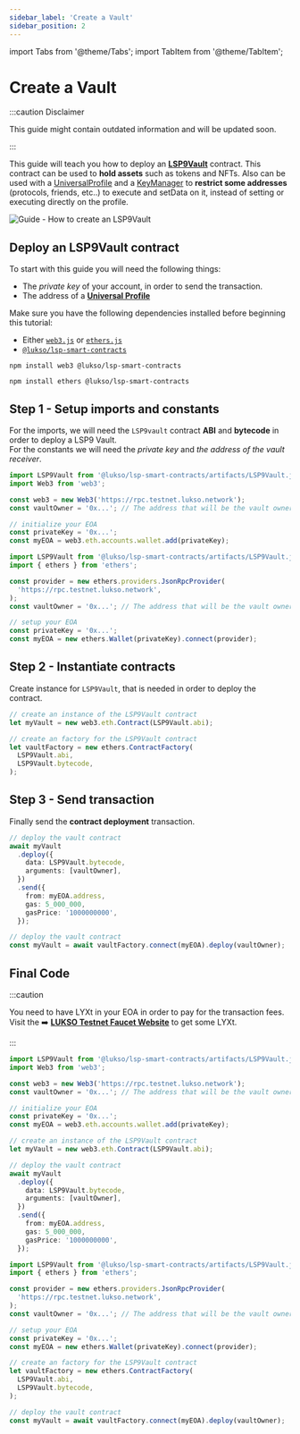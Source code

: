 ```yaml
---
sidebar_label: 'Create a Vault'
sidebar_position: 2
---
```


import Tabs from '@theme/Tabs';
import TabItem from '@theme/TabItem';

# Create a Vault

:::caution Disclaimer

This guide might contain outdated information and will be updated soon.

:::

This guide will teach you how to deploy an **[LSP9Vault](../../contracts/contracts/LSP9Vault/LSP9Vault.md)** contract. This contract can be used to **hold assets** such as tokens and NFTs. Also can be used with a [UniversalProfile](../../standards/universal-profile/introduction.md) and a [KeyManager](../../standards/universal-profile/lsp6-key-manager.md) to **restrict some addresses** (protocols, friends, etc..) to execute and setData on it, instead of setting or executing directly on the profile.

![Guide - How to create an LSP9Vault](/img/guides/lsp9/LSP9VaultGuide.jpeg)

## Deploy an LSP9Vault contract

To start with this guide you will need the following things:

- The _private key_ of your account, in order to send the transaction.
- The address of a [**Universal Profile**](../../standards/universal-profile/lsp0-erc725account.md)

Make sure you have the following dependencies installed before beginning this tutorial:

- Either [`web3.js`](https://github.com/web3/web3.js) or [`ethers.js`](https://github.com/ethers-io/ethers.js/)
- [`@lukso/lsp-smart-contracts`](https://github.com/lukso-network/lsp-smart-contracts/)

<Tabs>
  
  <TabItem value="web3" label="web3">

```shell title="Install the dependencies"
npm install web3 @lukso/lsp-smart-contracts
```

  </TabItem>

  <TabItem value="ethers" label="ethers.js">

```shell title="Install the dependencies"
npm install ethers @lukso/lsp-smart-contracts
```

  </TabItem>

</Tabs>

## Step 1 - Setup imports and constants​

For the imports, we will need the `LSP9vault` contract **ABI** and **bytecode** in order to deploy a LSP9 Vault.  
For the constants we will need the _private key_ and _the address of the vault receiver_.

<Tabs>
  
  <TabItem value="web3" label="web3">

```typescript title="Imports & Constants"
import LSP9Vault from '@lukso/lsp-smart-contracts/artifacts/LSP9Vault.json';
import Web3 from 'web3';

const web3 = new Web3('https://rpc.testnet.lukso.network');
const vaultOwner = '0x...'; // The address that will be the vault owner

// initialize your EOA
const privateKey = '0x...';
const myEOA = web3.eth.accounts.wallet.add(privateKey);
```

  </TabItem>

  <TabItem value="ethers" label="ethers.js">

```typescript title="Imports & Constants"
import LSP9Vault from '@lukso/lsp-smart-contracts/artifacts/LSP9Vault.json';
import { ethers } from 'ethers';

const provider = new ethers.providers.JsonRpcProvider(
  'https://rpc.testnet.lukso.network',
);
const vaultOwner = '0x...'; // The address that will be the vault owner

// setup your EOA
const privateKey = '0x...';
const myEOA = new ethers.Wallet(privateKey).connect(provider);
```

  </TabItem>

</Tabs>

## Step 2 - Instantiate contracts

Create instance for `LSP9Vault`, that is needed in order to deploy the contract.

<Tabs>
  
  <TabItem value="web3" label="web3">

```typescript title="Contract instance"
// create an instance of the LSP9Vault contract
let myVault = new web3.eth.Contract(LSP9Vault.abi);
```

  </TabItem>

  <TabItem value="ethers" label="ethers.js">

```typescript title="Contract instance"
// create an factory for the LSP9Vault contract
let vaultFactory = new ethers.ContractFactory(
  LSP9Vault.abi,
  LSP9Vault.bytecode,
);
```

  </TabItem>

</Tabs>

## Step 3 - Send transaction

Finally send the **contract deployment** transaction.

<Tabs>
  
  <TabItem value="web3" label="web3">

```typescript title="Sending contract deployment transaction"
// deploy the vault contract
await myVault
  .deploy({
    data: LSP9Vault.bytecode,
    arguments: [vaultOwner],
  })
  .send({
    from: myEOA.address,
    gas: 5_000_000,
    gasPrice: '1000000000',
  });
```

  </TabItem>

  <TabItem value="ethers" label="ethers.js">

```typescript title="Sending contract deployment transaction"
// deploy the vault contract
const myVault = await vaultFactory.connect(myEOA).deploy(vaultOwner);
```

  </TabItem>

</Tabs>

## Final Code

:::caution

You need to have LYXt in your EOA in order to pay for the transaction fees. Visit the :arrow_right: **[LUKSO Testnet Faucet Website](https://faucet.testnet.lukso.network/)** to get some LYXt.

:::

<Tabs>
  
  <TabItem value="web3" label="web3">

```typescript title="Deploying the vault"
import LSP9Vault from '@lukso/lsp-smart-contracts/artifacts/LSP9Vault.json';
import Web3 from 'web3';

const web3 = new Web3('https://rpc.testnet.lukso.network');
const vaultOwner = '0x...'; // The address that will be the vault owner

// initialize your EOA
const privateKey = '0x...';
const myEOA = web3.eth.accounts.wallet.add(privateKey);

// create an instance of the LSP9Vault contract
let myVault = new web3.eth.Contract(LSP9Vault.abi);

// deploy the vault contract
await myVault
  .deploy({
    data: LSP9Vault.bytecode,
    arguments: [vaultOwner],
  })
  .send({
    from: myEOA.address,
    gas: 5_000_000,
    gasPrice: '1000000000',
  });
```

  </TabItem>

  <TabItem value="ethers" label="ethers.js">

```typescript title="Deploying the vault"
import LSP9Vault from '@lukso/lsp-smart-contracts/artifacts/LSP9Vault.json';
import { ethers } from 'ethers';

const provider = new ethers.providers.JsonRpcProvider(
  'https://rpc.testnet.lukso.network',
);
const vaultOwner = '0x...'; // The address that will be the vault owner

// setup your EOA
const privateKey = '0x...';
const myEOA = new ethers.Wallet(privateKey).connect(provider);

// create an factory for the LSP9Vault contract
let vaultFactory = new ethers.ContractFactory(
  LSP9Vault.abi,
  LSP9Vault.bytecode,
);

// deploy the vault contract
const myVault = await vaultFactory.connect(myEOA).deploy(vaultOwner);
```

  </TabItem>

</Tabs>
